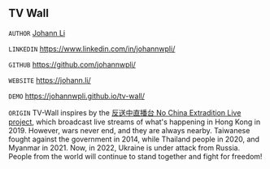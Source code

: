 ## TV Wall
`AUTHOR` [Johann Li](https://johann.li/)

`LINKEDIN` https://www.linkedin.com/in/johannwpli/

`GITHUB` https://github.com/johannwpli/

`WEBSITE` https://johann.li/

`DEMO` https://johannwpli.github.io/tv-wall/

`ORIGIN` TV-Wall inspires by the [反送中直播台 No China Extradition Live](https://ncehk2019.github.io/nce-live/) [project](https://github.com/ncehk2019/ncehk2019.github.io), which broadcast live streams of what's happening in Hong Kong in 2019.
However, wars never end, and they are always nearby.
Taiwanese fought against the government in 2014, while Thailand people in 2020, and Myanmar in 2021.
Now, in 2022, Ukraine is under attack from Russia.
People from the world will continue to stand together and fight for freedom!
